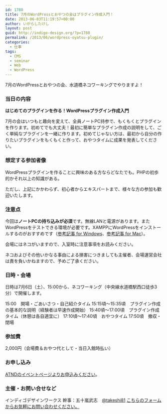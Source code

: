 ```yaml
---
id: 1788
title: 7月のWordPressとおやつの会はプラグイン作成入門！
date: 2013-06-03T11:19:57+00:00
author: いがらしたけし
layout: post
guid: http://indigo-design.org/?p=1788
permalink: /2013/06/wordpress-oyatsu-plugin/
categories:
  - 仕事
tags:
  - CMS
  - seminar
  - Web
  - WordPress
---
```

7月のWordPressとおやつの会、水道橋ネコワーキングでやりますよ！
<h3>当日の内容</h3>
<strong>はじめてのプラグインを作る！WordPressプラグイン作成入門</strong>

7月の会はいつもと趣向を変えて、全員ノートPC持参で、もくもくとプラグインを作ります。初めてでも大丈夫！最初に簡単なプラグイン作成の説明をして、ごく単純なプラグインを一緒に作ります。初めてじゃない方は、最初から自分の作りたいプラグインをもくもくと作って、おやつタイムに成果を発表してください。
<h3>想定する参加者像</h3>
WordPressプラグインを作ることに興味のある方ならどなたでも。PHPの初歩的かそれ以上の知識がある。

ただし、上記にかかわらず、初心者からエキスパートまで、様々な方の参加も歓迎いたします。
<h3>注意点</h3>
今回は<strong>ノートPCの持ち込みが必須</strong>です。無線LANと電源があります。またWordPressをテストできる環境が必要です。XAMPPにWordPressをインストールするのがおすすめです（<a href="http://creator-life.net/xampp-wordpress/">参考記事 for Windows</a>、<a href="http://www.coldsleep.jp/2011/06/25/xampp/">参考記事 for Mac</a>）。

会場にはネコがいますので、入室時に注意事項をお読みください。

ネコおよびその他いかなる事由による損害につきましても主催者、会場運営会社は責を負いかねますので、予めご了承ください。
<h3>日時・会場</h3>
日時は7月6日（土）、15:00から、ネコワーキング（中央線水道橋駅西口徒歩3分）で開催します。

15:00　開場・ごあいさつ・自己紹介タイム
15:15頃～15:35頃　プラグイン作成の基本的な説明（経験者は早速作成開始）
15:40頃〜17:00頃　プラグイン作成タイム（休憩は各自適宜に）
17:10頃〜17:40頃　おやつタイム
17:50頃　撤収・閉場
<h3>参加費</h3>
2,000円（会場費＆おやつ代として・当日入館時払い）
<h3>お申し込み</h3>
<a href="http://atnd.org/events/40243">ATNDのイベントページよりお申込みください</a>。
<h3>主催・お問い合せなど</h3>
インディゴデザインワークス
幹事：五十嵐武志　<a href="https://twitter.com/takeshi81">@takeshi81</a>
<a href="https://www.idw.jp/contact/#main">こちらのフォームからお気軽にお問い合わせください。</a>